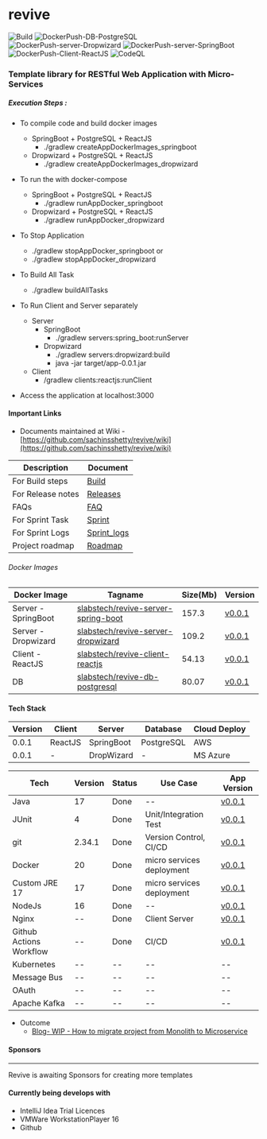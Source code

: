 # revive
 
![Build](https://github.com/sachinsshetty/revive/actions/workflows/all_branch.yml/badge.svg) 
![DockerPush-DB-PostgreSQL](https://github.com/sachinsshetty/revive/actions/workflows/push_docker_db_postgresql.yml/badge.svg)  
![DockerPush-server-Dropwizard](https://github.com/sachinsshetty/revive/actions/workflows/push_docker_server_dropwizard.yml/badge.svg)
![DockerPush-server-SpringBoot](https://github.com/sachinsshetty/revive/actions/workflows/push_docker_server_spring_boot.yml/badge.svg)
![DockerPush-Client-ReactJS](https://github.com/sachinsshetty/revive/actions/workflows/push_docker_client_reactjs.yml/badge.svg)
![CodeQL](https://github.com/sachinsshetty/revive/actions/workflows/codeql-analysis.yml/badge.svg)


### Template library for RESTful Web Application with Micro-Services 

##### Execution Steps :
  * To compile code and build docker images
    * SpringBoot + PostgreSQL + ReactJS
      * ./gradlew createAppDockerImages_springboot
    * Dropwizard + PostgreSQL + ReactJS
        * ./gradlew createAppDockerImages_dropwizard

  * To run the with docker-compose 
     * SpringBoot + PostgreSQL + ReactJS
       * ./gradlew runAppDocker_springboot
     * Dropwizard + PostgreSQL + ReactJS
       * ./gradlew runAppDocker_dropwizard

  * To Stop Application
    * ./gradlew stopAppDocker_springboot or
    * ./gradlew stopAppDocker_dropwizard

  * To Build All Task
    * ./gradlew buildAllTasks

  * To Run Client and Server separately
    * Server
      * SpringBoot
        * ./gradlew servers:spring_boot:runServer
      * Dropwizard
        * ./gradlew servers:dropwizard:build
        * java -jar target/app-0.0.1.jar
    * Client
      * /gradlew clients:reactjs:runClient

  * Access the application at localhost:3000


#### Important Links
* Documents maintained at Wiki - [https://github.com/sachinsshetty/revive/wiki](https://github.com/sachinsshetty/revive/wiki)

| Description | Document                                                                |
|---|-------------------------------------------------------------------------|
| For Build steps                                                               | [Build](https://github.com/sachinsshetty/revive/wiki/Build)             |
| For Release notes                                                             | [Releases](https://github.com/sachinsshetty/revive/wiki/Release)        |
| FAQs | [FAQ](https://github.com/sachinsshetty/revive/wiki/Project-Demo-Revive) |
| For Sprint Task                                                               | [Sprint](https://github.com/sachinsshetty/revive/wiki/Sprint)           |
| For Sprint Logs                                                               | [Sprint_logs](https://github.com/sachinsshetty/revive/wiki/Sprint-Logs) |
| Project roadmap                                                               | [Roadmap](https://github.com/sachinsshetty/revive/projects/1)           |

 


###### Docker Images

| Docker Image        | Tagname                                                    | Size(Mb) | Version                                                               |
|---|------------------------------------------------------------|----------|-----------------------------------------------------------------------|
| Server - SpringBoot  | [slabstech/revive-server-spring-boot](https://hub.docker.com/r/slabstech/revive-server-spring-boot) | 157.3    | [v0.0.1](https://github.com/sachinsshetty/revive/releases/tag/v0.0.1) |
| Server - Dropwizard | [slabstech/revive-server-dropwizard](https://hub.docker.com/r/slabstech/revive-server-dropwizard) | 109.2    | [v0.0.1](https://github.com/sachinsshetty/revive/releases/tag/v0.0.1) |
| Client - ReactJS    | [slabstech/revive-client-reactjs](https://hub.docker.com/r/slabstech/revive-client-reactjs) | 54.13    | [v0.0.1](https://github.com/sachinsshetty/revive/releases/tag/v0.0.1) |
| DB                  | [slabstech/revive-db-postgresql](https://hub.docker.com/r/slabstech/revive-db-postgresql) | 80.07    | [v0.0.1](https://github.com/sachinsshetty/revive/releases/tag/v0.0.1) |


#### Tech Stack

| Version | Client  | Server     | Database   | Cloud Deploy | 
|---------|---------|------------|------------|--------------|
| 0.0.1   | ReactJS | SpringBoot | PostgreSQL | AWS          |
| 0.0.1   | -       | DropWizard | -          | MS Azure     |



|Tech | Version | Status | Use Case | App Version |
  |---------|--------|---|---|---|
  | Java | 17      | Done   |-- | [v0.0.1](https://github.com/sachinsshetty/revive/releases/tag/v0.0.1) |
  | JUnit | 4       | Done | Unit/Integration Test | [v0.0.1](https://github.com/sachinsshetty/revive/releases/tag/v0.0.1) |
  | git | 2.34.1  | Done | Version Control, CI/CD | [v0.0.1](https://github.com/sachinsshetty/revive/releases/tag/v0.0.1)|
  | Docker | 20      | Done | micro services deployment | [v0.0.1](https://github.com/sachinsshetty/revive/releases/tag/v0.0.1) |
  | Custom JRE 17 | 17      | Done | micro services deployment | [v0.0.1](https://github.com/sachinsshetty/revive/releases/tag/v0.0.1) |
  | NodeJs | 16      | Done |-- | [v0.0.1](https://github.com/sachinsshetty/revive/releases/tag/v0.0.1) |
  | Nginx | --      | Done | Client Server | [v0.0.1](https://github.com/sachinsshetty/revive/releases/tag/v0.0.1) |
  | Github Actions Workflow | --      | Done | CI/CD | [v0.0.1](https://github.com/sachinsshetty/revive/releases/tag/v0.0.1) |
  | Kubernetes | --      | -- | -- |-- |
  | Message Bus| --      |-- |-- |-- |
  | OAuth | --      | -- |-- |-- |
  | Apache Kafka | --      | -- |-- |-- |

* Outcome
  * [Blog- WIP - How to migrate project from Monolith to Microservice](https://slabstech.github.io/blog/monolith-microservice/)

#### Sponsors
--------

Revive is awaiting Sponsors for creating more templates


#### Currently being develops with 

* IntelliJ Idea Trial Licences
* VMWare WorkstationPlayer 16
* Github
